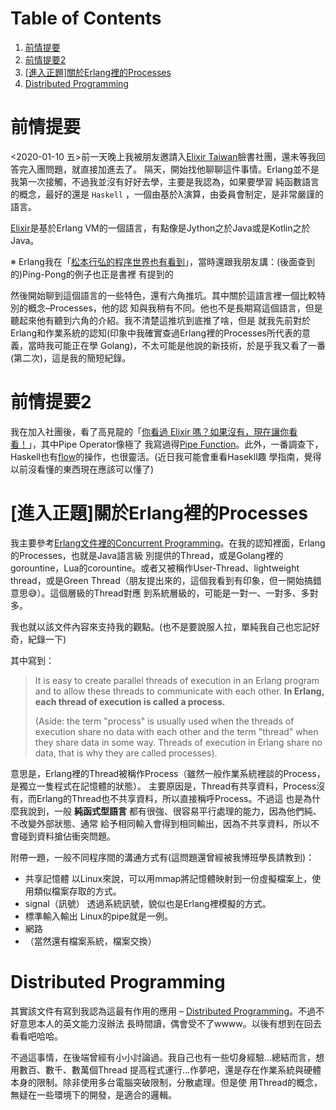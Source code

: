
# Table of Contents

1.  [前情提要](#orgad248bb)
2.  [前情提要2](#orge9072fd)
3.  [[進入正題]關於Erlang裡的Processes](#orgdc03bf5)
4.  [Distributed Programming](#org9f6dd86)



<a id="orgad248bb"></a>

# 前情提要

<span class="timestamp-wrapper"><span class="timestamp">&lt;2020-01-10 五&gt;</span></span>前一天晚上我被朋友邀請入[Elixir Taiwan](https://www.facebook.com/groups/elixir.tw/)臉書社團，還未等我回答完入團問題，就直接加進去了。
隔天，開始找他聊聊這件事情。Erlang並不是我第一次接觸，不過我並沒有好好去學，主要是我認為，如果要學習
純函數語言的概念，最好的還是 `Haskell` ，一個由基於λ演算，由委員會制定，是非常嚴謹的語言。

[Elixir](https://elixir-lang.org/)是基於Erlang VM的一個語言，有點像是Jython之於Java或是Kotlin之於Java。

※ Erlang我在「[松本行弘的程序世界也有看到](https://www.lagagain.com/post/%E5%BF%83%E5%BE%97%E7%AD%86%E8%A8%98%E6%9D%BE%E6%9C%AC%E8%A1%8C%E5%BC%98%E7%9A%84%E7%A8%8B%E5%BA%8F%E4%B8%96%E7%95%8C%E8%AE%80%E6%9B%B8%E7%AD%86%E8%A8%98/)」，當時還跟我朋友講：(後面查到的)Ping-Pong的例子也正是書裡
有提到的

然後開始聊到這個語言的一些特色，還有六角推坑。其中關於這語言裡一個比較特別的概念&#x2013;Processes，他的認
知與我稍有不同。他也不是長期寫這個語言，但是聽起來他有聽到六角的介紹。我不清楚這推坑到底推了啥，但是
就我先前對於Erlang和作業系統的認知(印象中我確實查過Erlang裡的Processes所代表的意義，當時我可能正在學
Golang)，不太可能是他說的新技術，於是乎我又看了一番(第二次)，這是我的簡短紀錄。


<a id="orge9072fd"></a>

# 前情提要2

我在加入社團後，看了高見龍的「[你看過 Elixir 嗎？如果沒有，現在讓你看看！](https://kaochenlong.com/2017/10/23/have-you-met-elixir/)」，其中Pipe Operator像極了
我寫過得[Pipe Function](https://www.lagagain.com/post/%E7%94%A8python%E5%AF%A6%E7%8F%BEcallable-classfp%E6%9B%B4%E5%A5%BD%E5%AF%AB/#771-jewels-and-stones)。此外，一番調查下，Haskell也有[flow](https://hackage.haskell.org/package/flow-1.0.19/docs/Flow.html)的操作，也很靈活。(近日我可能會重看Hasekll趣
學指南，覺得以前沒看懂的東西現在應該可以懂了)


<a id="orgdc03bf5"></a>

# [進入正題]關於Erlang裡的Processes

我主要參考[Erlang文件裡的Concurrent Programming](https://erlang.org/doc/getting_started/conc_prog.html)。在我的認知裡面，Erlang的Processes，也就是Java語言級
別提供的Thread，或是Golang裡的gorountine，Lua的corountine。或者又被稱作User-Thread、lightweight
thread，或是Green Thread（朋友提出來的，這個我看到有印象，但一開始搞錯意思😅）。這個層級的Thread對應
到系統層級的，可能是一對一、一對多、多對多。

我也就以該文件內容來支持我的觀點。(也不是要說服人拉，單純我自己也忘記好奇，紀錄一下)

其中寫到：

> It is easy to create parallel threads of execution in an Erlang program and to allow these threads
> to communicate with each other.  **In Erlang, each thread of execution is called a process.**
> 
> (Aside: the term "process" is usually used when the threads of execution share no data with each other and the term "thread" when they share data in some way. Threads of execution in Erlang share no data, that is why they are called processes).

意思是，Erlang裡的Thread被稱作Process（雖然一般作業系統裡談的Process，是獨立一隻程式在記憶體的狀態）。
主要原因是，Thread有共享資料，Process沒有，而Erlang的Thread也不共享資料，所以直接稱呼Process。不過這
也是為什麼我說到，一般 **純函式型語言** 都有很強、很容易平行處理的能力，因為他們純、不改變外部狀態、通常
給予相同輸入會得到相同輸出，因為不共享資料，所以不會碰到資料搶佔衝突問題。

附帶一題，一般不同程序間的溝通方式有(這問題還曾經被我博班學長請教到)：

-   共享記憶體
    以Linux來說，可以用mmap將記憶體映射到一份虛擬檔案上，使用類似檔案存取的方式。
-   signal（訊號）
    透過系統訊號，貌似也是Erlang裡模擬的方式。
-   標準輸入輸出
    Linux的pipe就是一例。
-   網路
-   （當然還有檔案系統，檔案交換）


<a id="org9f6dd86"></a>

# Distributed Programming

其實該文件有寫到我認為這最有作用的應用 &#x2013; [Distributed Programming](https://erlang.org/doc/getting_started/conc_prog.html#distributed-programming)。不過不好意思本人的英文能力沒辦法
長時間讀，偶會受不了wwww。以後有想到在回去看看吧哈哈。

不過這事情，在後端曾經有小小討論過。我自己也有一些切身經驗&#x2026;總結而言，想用數百、數千、數萬個Thread
提高程式運行&#x2026;作夢吧，還是存在作業系統與硬體本身的限制。除非使用多台電腦突破限制，分散處理。但是使
用Thread的概念，無疑在一些環境下的開發，是適合的邏輯。

